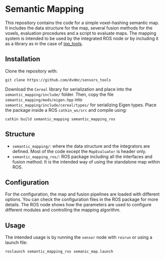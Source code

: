 # Semantic Mapping

This repository contains the code for a simple voxel-hashing semantic map.
It includes the data structure for the map, several fusion methods for the voxels,
evaluation procedures and a script to evaluate maps. The mapping system is intended to
be used by the integrated ROS node or by including it as a library as in the case of [ipp_tools](https://github.com/dvdmc/ipp_tools).

## Installation

Clone the repository with:

```
git clone https://github.com/dvdmc/sensors_tools
```

Download the `Cereal` library for serialization and place into the `semantic_mapping/include/` folder.
Then, copy the file `semantic_mapping/mods/eigen.hpp` into `semantic_mapping/include/cereal/types/` for serializing Eigen types.
Place the package inside a ROS `catkin_ws/src` and compile using:

```
catkin build semantic_mapping semantic_mapping_ros
```

## Structure
- `semantic_mapping/`: where the data structure and the integrators are defined. Most of the code except the `MapEvaluator` is header only. 
- `semantic_mapping_ros/`: ROS package including all the interfaces and fusion method. It is the intended way of using the standalone map within ROS.

## Configuration

For the configuration, the map and fusion pipelines are loaded with different options. You can check the configuration files in the ROS package for more details.
The ROS node shows how the parameters are used to configure different modules and controlling the mapping algorithm.

## Usage

The intended usage is by running the `sensor` node with `rosrun` or using a launch file:

```
roslaunch semantic_mapping_ros semanic_map.launch
```

